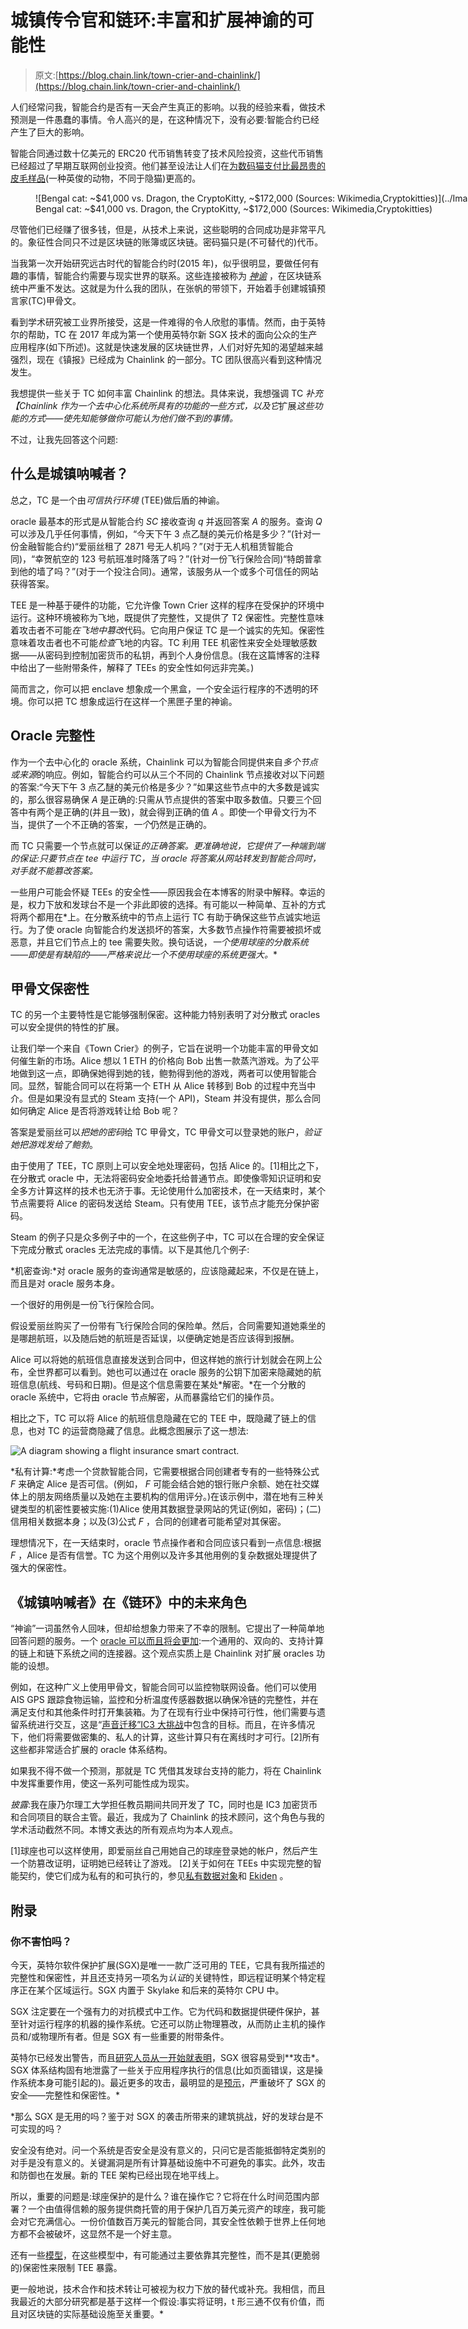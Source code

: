 # 城镇传令官和链环:丰富和扩展神谕的可能性

> 原文:[https://blog.chain.link/town-crier-and-chainlink/](https://blog.chain.link/town-crier-and-chainlink/)

人们经常问我，智能合约是否有一天会产生真正的影响。以我的经验来看，做技术预测是一件愚蠢的事情。令人高兴的是，在这种情况下，没有必要:智能合约已经产生了巨大的影响。

智能合同通过数十亿美元的 ERC20 代币销售转变了技术风险投资，这些代币销售已经超过了早期互联网创业投资。他们甚至设法让人们在[为数码猫支付比](https://thenextweb.com/hardfork/2018/09/05/most-expensive-cryptokitty/)[最昂贵的皮毛样品](https://www.telegraph.co.uk/business/2016/05/20/ten-of-the-most-expensive-animals-in-the-world/a-bengal-cat/)(一种英俊的动物，不同于隐猫)更高的。

<figure id="attachment_385" aria-describedby="caption-attachment-385" style="width: 2000px" class="wp-caption aligncenter">![Bengal cat: ~$41,000 vs. Dragon, the CryptoKitty, ~$172,000 ‌‌(Sources: Wikimedia,Cryptokitties)](../Images/6376a56cef85763e022cb6b5518a7509.png)

<figcaption id="caption-attachment-385" class="wp-caption-text">Bengal cat: ~$41,000 vs. Dragon, the CryptoKitty, ~$172,000 ‌‌(Sources: Wikimedia,Cryptokitties)</figcaption>

</figure>

尽管他们已经赚了很多钱，但是，从技术上来说，这些聪明的合同成功是非常平凡的。象征性合同只不过是区块链的账簿或区块链。密码猫只是(不可替代的)代币。

当我第一次开始研究远古时代的智能合约时(2015 年)，似乎很明显，要做任何有趣的事情，智能合约需要与现实世界的联系。这些连接被称为 [*神谕*](https://chain.link/education/blockchain-oracles) ，在区块链系统中严重不发达。这就是为什么我的团队，在张帆的带领下，开始着手创建城镇预言家(TC)甲骨文。

看到学术研究被工业界所接受，这是一件难得的令人欣慰的事情。然而，由于英特尔的帮助，TC 在 2017 年成为第一个使用英特尔新 SGX 技术的面向公众的生产应用程序(如下所述)。这就是快速发展的区块链世界，人们对好先知的渴望越来越强烈，现在《镇报》已经成为 Chainlink 的一部分。TC 团队很高兴看到这种情况发生。

我想提供一些关于 TC 如何丰富 Chainlink 的想法。具体来说，我想强调 TC *补充【Chainlink 作为一个去中心化系统所具有的功能的一些方式，以及它*扩展*这些功能的方式——使先知能够做你可能认为他们做不到的事情。*

不过，让我先回答这个问题:

## 什么是城镇呐喊者？

总之，TC 是一个由*可信执行环境* (TEE)做后盾的神谕。

oracle 最基本的形式是从智能合约 *SC* 接收查询 *q* 并返回答案 *A* 的服务。查询 *Q* 可以涉及几乎任何事情，例如，“今天下午 3 点乙醚的美元价格是多少？”(针对一份金融智能合约)“爱丽丝租了 2871 号无人机吗？”(对于无人机租赁智能合同)，“幸贺航空的 123 号航班准时降落了吗？”(针对一份飞行保险合同)“特朗普拿到他的墙了吗？”(对于一个投注合同)。通常，该服务从一个或多个可信任的网站获得答案。

TEE 是一种基于硬件的功能，它允许像 Town Crier 这样的程序在受保护的环境中运行。这种环境被称为飞地，既提供了完整性，又提供了 T2 保密性。完整性意味着攻击者不可能*在飞地中篡改*代码。它向用户保证 TC 是一个诚实的先知。保密性意味着攻击者也不可能*检查*飞地的内容。TC 利用 TEE 机密性来安全处理敏感数据——从密码到控制加密货币的私钥，再到个人身份信息。(我在这篇博客的注释中给出了一些附带条件，解释了 TEEs 的安全性如何远非完美。)

简而言之，你可以把 enclave 想象成一个黑盒，一个安全运行程序的不透明的环境。你可以把 TC 想象成运行在这样一个黑匣子里的神谕。

## Oracle 完整性

作为一个去中心化的 oracle 系统，Chainlink 可以为智能合同提供来自*多个节点或来源*的响应。例如，智能合约可以从三个不同的 Chainlink 节点接收对以下问题的答案:“今天下午 3 点乙醚的美元价格是多少？”如果这些节点中的大多数是诚实的，那么很容易确保 *A* 是正确的:只需从节点提供的答案中取多数值。只要三个回答中有两个是正确的(并且一致)，就会得到正确的值 *A* 。即使一个甲骨文行为不当，提供了一个不正确的答案，*一个*仍然是正确的。

而 TC 只需要一个节点就可以保证*的正确答案。更准确地说，它提供了一种端到端的保证:只要节点在 tee 中运行 TC，当 oracle 将答案从网站转发到智能合同时，对手就不能篡改答案。*

一些用户可能会怀疑 TEEs 的安全性——原因我会在本博客的附录中解释。幸运的是，权力下放和发球台不是一个非此即彼的选择。有可能以一种简单、互补的方式将两个都用在*上。在分散系统中的节点上运行 TC 有助于确保这些节点诚实地运行。为了使 oracle 向智能合约发送损坏的答案，大多数节点操作符需要被损坏或恶意，并且它们节点上的 tee 需要失败。换句话说，*一个使用球座的分散系统——即使是有缺陷的——严格来说比一个不使用球座的系统更强大。**

## 甲骨文保密性

TC 的另一个主要特性是它能够强制保密。这种能力特别表明了对分散式 oracles 可以安全提供的特性的扩展。

让我们举一个来自《Town Crier》的例子，它旨在说明一个功能丰富的甲骨文如何催生新的市场。Alice 想以 1 ETH 的价格向 Bob 出售一款蒸汽游戏。为了公平地做到这一点，即确保她得到她的钱，鲍勃得到他的游戏，两者可以使用智能合同。显然，智能合同可以在将第一个 ETH 从 Alice 转移到 Bob 的过程中充当中介。但是如果没有显式的 Steam 支持(一个 API)，Steam 并没有提供，那么合同如何确定 Alice 是否将游戏转让给 Bob 呢？

答案是爱丽丝可以*把她的密码*给 TC 甲骨文，TC 甲骨文可以登录她的账户，*验证她把游戏发给了鲍勃*。

由于使用了 TEE，TC 原则上可以安全地处理密码，包括 Alice 的。[1]相比之下，在分散式 oracle 中，无法将密码安全地委托给普通节点。即使像零知识证明和安全多方计算这样的技术也无济于事。无论使用什么加密技术，在一天结束时，某个节点需要将 Alice 的密码发送给 Steam。只有使用 TEE，该节点才能充分保护密码。

Steam 的例子只是众多例子中的一个，在这些例子中，TC 可以在合理的安全保证下完成分散式 oracles 无法完成的事情。以下是其他几个例子:

*机密查询:*对 oracle 服务的查询通常是敏感的，应该隐藏起来，不仅是在链上，而且是对 oracle 服务本身。

一个很好的用例是一份飞行保险合同。

假设爱丽丝购买了一份带有飞行保险合同的保险单。然后，合同需要知道她乘坐的是哪趟航班，以及随后她的航班是否延误，以便确定她是否应该得到报酬。

Alice 可以将她的航班信息直接发送到合同中，但这样她的旅行计划就会在网上公布，全世界都可以看到。她也可以通过在 oracle 服务的公钥下加密来隐藏她的航班信息(航线、号码和日期)。但是这个信息需要在某处*解密。*在一个分散的 oracle 系统中，它将由 oracle 节点解密，从而暴露给它们的操作员。

相比之下，TC 可以将 Alice 的航班信息隐藏在它的 TEE 中，既隐藏了链上的信息，也对 TC 的运营商隐藏了信息。此概念图展示了这一想法:

![A diagram showing a flight insurance smart contract.](../Images/a50e04b09ffada5ed6d80fdb3e3be418.png)

*私有计算:*考虑一个贷款智能合同，它需要根据合同创建者专有的一些特殊公式 *F* 来确定 Alice 是否可信。(例如， *F* 可能会结合她的银行账户余额、她在社交媒体上的朋友网络质量以及她在主要机构的信用评分。)在该示例中，潜在地有三种关键类型的机密性要被实施:(1)Alice 使用其数据登录网站的凭证(例如，密码)；(二)信用相关数据本身；以及(3)公式 *F* ，合同的创建者可能希望对其保密。

理想情况下，在一天结束时，oracle 节点操作者和合同应该只看到一点信息:根据 *F* ，Alice 是否有信誉。TC 为这个用例以及许多其他用例的复杂数据处理提供了强大的保密性。

## 《城镇呐喊者》在《链环》中的未来角色

“神谕”一词虽然令人回味，但却给想象力带来了不幸的限制。它提出了一种简单地回答问题的服务。一个 [oracle 可以而且将会更加](https://blog.chain.link/how-chainlink-supports-any-off-chain-data-resource-and-computation/):一个通用的、双向的、支持计算的链上和链下系统之间的连接器。这个观点实质上是 Chainlink 对扩展 oracles 功能的设想。

例如，在这种广义上使用甲骨文，智能合同可以监控物联网设备。他们可以使用 AIS GPS 跟踪食物运输，监控和分析温度传感器数据以确保冷链的完整性，并在满足支付和其他条件时打开集装箱。为了在现有行业中保持可行性，他们需要与遗留系统进行交互，这是“[声音迁移”IC3 大挑战](https://www.initc3.org/projects.html)中包含的目标。而且，在许多情况下，他们将需要做密集的、私人的计算，这些计算只有在离线时才可行。[2]所有这些都非常适合扩展的 oracle 体系结构。

如果我不得不做一个预测，那就是 TC 凭借其发球台支持的能力，将在 Chainlink 中发挥重要作用，使这一系列可能性成为现实。

*披露*:我在康乃尔理工大学担任教员期间共同开发了 TC，同时也是 IC3 加密货币和合同项目的联合主管。最近，我成为了 Chainlink 的技术顾问，这个角色与我的学术活动截然不同。本博文表达的所有观点均为本人观点。

[1]球座也可以这样使用，即爱丽丝自己用她自己的球座登录她的帐户，然后产生一个防篡改证明，证明她已经转让了游戏。
[2]关于如何在 TEEs 中实现完整的智能契约，使它们成为私有的和可执行的，参见[私有数据对象](https://arxiv.org/abs/1807.05686)和 [Ekiden](https://arxiv.org/pdf/1804.05141.pdf) 。

## 附录

### 你不害怕吗？

今天，英特尔软件保护扩展(SGX)是唯一一款广泛可用的 TEE，它具有我所描述的完整性和保密性，并且还支持另一项名为*认证*的关键特性，即远程证明某个特定程序正在某个区域运行。SGX 内置于 Skylake 和后来的英特尔 CPU 中。

SGX 注定要在一个强有力的对抗模式中工作。它为代码和数据提供硬件保护，甚至针对运行程序的机器的操作系统。它还可以防止物理篡改，从而防止主机的操作员和/或物理所有者。但是 SGX 有一些重要的附带条件。

英特尔已经发出警告，而且[研究人员从一开始就表明](https://www.ieee-security.org/TC/SP2015/papers-archived/6949a640.pdf)，SGX 很容易受到**攻击*。SGX 体系结构固有地泄露了一些关于应用程序执行的信息(比如页面错误，这是操作系统本身可能引起的)。最近更多的攻击，最明显的是[预示](https://www.usenix.org/conference/usenixsecurity18/presentation/bulck)，严重破坏了 SGX 的安全——完整性和保密性。*

 *那么 SGX 是无用的吗？鉴于对 SGX 的袭击所带来的建筑挑战，好的发球台是不可实现的吗？

安全没有绝对。问一个系统是否安全是没有意义的，只问它是否能抵御特定类别的对手是没有意义的。关键漏洞是所有计算基础设施中不可避免的事实。此外，攻击和防御也在发展。新的 TEE 架构已经出现在地平线上。

所以，重要的问题是:球座保护的是什么？谁在操作它？它将在什么时间范围内部署？一个由值得信赖的服务提供商托管的用于保护几百万美元资产的球座，我可能会对它充满信心。一份价值数百万美元的智能合同，其安全性依赖于世界上任何地方都不会被破坏，这显然不是一个好主意。

还有一些[模型](https://eprint.iacr.org/2016/635.pdf)，在这些模型中，有可能通过主要依靠其完整性，而不是其(更脆弱的)保密性来限制 TEE 暴露。

更一般地说，技术合作和技术转让可被视为权力下放的替代或补充。我相信，而且我最近的大部分研究都是基于这样一个假设:事实将证明，t 形三通不仅有价值，而且对区块链的实际基础设施至关重要。*